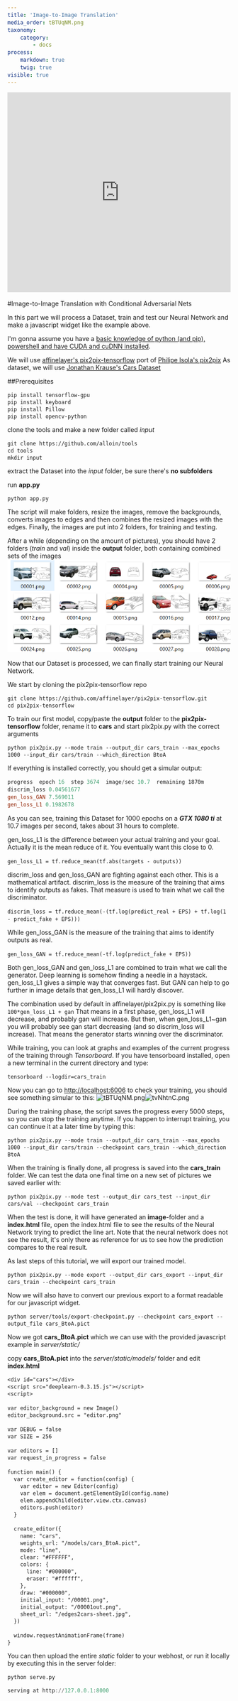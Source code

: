 ```yaml
---
title: 'Image-to-Image Translation'
media_order: tBTUqNM.png
taxonomy:
    category:
        - docs
process:
    markdown: true
    twig: true
visible: true
---
```


<center><iframe src="https://alloin.org/ai/draw/cars.html" height="450" width="100%" frameBorder="0"></iframe></center>

#Image-to-Image Translation with Conditional Adversarial Nets

In this part we will process a Dataset, train and test our Neural Network and make a javascript widget like the example above. 

I'm gonna assume you have a [basic knowledge of python (and pip), powershell and have CUDA and cuDNN installed](https://towardsdatascience.com/installing-tensorflow-with-cuda-cudnn-and-gpu-support-on-windows-10-60693e46e781).

We will use [affinelayer's pix2pix-tensorflow](https://github.com/affinelayer/pix2pix-tensorflow) port of [Philipe Isola's pix2pix](https://github.com/phillipi/pix2pix)
As dataset, we will use [Jonathan Krause's Cars Dataset](https://ai.stanford.edu/~jkrause/cars/car_dataset.html)

##Prerequisites
```
pip install tensorflow-gpu
pip install keyboard
pip install Pillow
pip install opencv-python
```
clone the tools and make a new folder called *input*
```
git clone https://github.com/alloin/tools
cd tools
mkdir input
```
extract the Dataset into the *input* folder, be sure there's **no subfolders**

run **app.py**
```
python app.py
```
The script will make folders, resize the images, remove the backgrounds, converts  images to edges and then combines the resized images with the edges.
Finally, the images are put into 2 folders, for training and testing.

After a while (depending on the amount of pictures), you should have 2 folders (*train* and *val*) inside the **output** folder, both containing combined sets of the images
![9kFks0I.png](9kFks0I.png?resize=600,300)

Now that our Dataset is processed, we can finally start training our Neural Network.

We start by cloning the pix2pix-tensorflow repo
```
git clone https://github.com/affinelayer/pix2pix-tensorflow.git
cd pix2pix-tensorflow
```
To train our first model, copy/paste the **output** folder to the **pix2pix-tensorflow** folder, rename it to **cars** and start pix2pix.py with the correct arguments
```
python pix2pix.py --mode train --output_dir cars_train --max_epochs 1000 --input_dir cars/train --which_direction BtoA 
```
If everything is installed correctly, you should get a simular output:
```PowerShell
progress  epoch 16  step 3674  image/sec 10.7  remaining 1870m
discrim_loss 0.04561677
gen_loss_GAN 7.569011
gen_loss_L1 0.1982678
```
As you can see, training this Dataset for 1000 epochs on a ***GTX 1080 ti*** at 10.7 images per second, takes about 31 hours to complete.

gen_loss_L1 is the difference between your actual training and your goal. Actually it is the mean reduce of it. You eventually want this close to 0.

```gen_loss_L1 = tf.reduce_mean(tf.abs(targets - outputs))```

discrim_loss and gen_loss_GAN are fighting against each other. This is a mathematical artifact.
discrim_loss is the measure of the training that aims to identify outputs as fakes.
That measure is used to train what we call the discriminator.

```discrim_loss = tf.reduce_mean(-(tf.log(predict_real + EPS) + tf.log(1 - predict_fake + EPS)))```

While gen_loss_GAN is the measure of the training that aims to identify outputs as real.

```gen_loss_GAN = tf.reduce_mean(-tf.log(predict_fake + EPS))```

Both gen_loss_GAN and gen_loss_L1 are combined to train what we call the generator.
Deep learning is somehow finding a needle in a haystack.
gen_loss_L1 gives a simple way that converges fast.
But GAN can help to go further in image details that gen_loss_L1 will hardly discover.

The combination used by default in affinelayer/pix2pix.py is something like ```100*gen_loss_L1 + gan```
That means in a first phase, gen_loss_L1 will decrease, and probably gan will increase.
But then, when gen_loss_L1~gan you will probably see gan start decreasing (and so discrim_loss will increase).
That means the generator starts winning over the discriminator.

While training, you can look at graphs and examples of the current progress of the training through *Tensorboard*.
If you have tensorboard installed, open a new terminal in the current directory and type:
```
tensorboard --logdir=cars_train
```
Now you can go to [http://localhost:6006](http://localhost:6006) to check your training, you should see something simular to this:
![tBTUqNM.png](tBTUqNM.png?resize=600,300)![tvNhtnC.png](tvNhtnC.png?resize=600,300)

During the training phase, the script saves the progress every 5000 steps, so you can stop the training anytime.
If you happen to interrupt training, you can continue it at a later time by typing this:
```
python pix2pix.py --mode train --output_dir cars_train --max_epochs 1000 --input_dir cars/train --checkpoint cars_train --which_direction BtoA 
```
When the training is finally done, all progress is saved into the **cars_train** folder.
We can test the data one final time on a new set of pictures we saved earlier with:
```
python pix2pix.py --mode test --output_dir cars_test --input_dir cars/val --checkpoint cars_train
```
When the test is done, it will have generated an **image**-folder and a **index.html** file, open the index.html file to see the results of the Neural Network trying to predict the line art.
Note that the neural network does not see the result, it's only there as reference for us to see how the prediction compares to the real result.

As last steps of this tutorial, we will export our trained model.
```
python pix2pix.py --mode export --output_dir cars_export --input_dir cars_train --checkpoint cars_train
```
Now we will also have to convert our previous export to a format readable for our javascript widget.
```
python server/tools/export-checkpoint.py --checkpoint cars_export --output_file cars_BtoA.pict
```
Now we got **cars_BtoA.pict** which we can use with the provided javascript example in *server/static/*

copy **cars_BtoA.pict** into the *server/static/models/* folder and edit **index.html**

```
<div id="cars"></div>
<script src="deeplearn-0.3.15.js"></script>
<script>

var editor_background = new Image()
editor_background.src = "editor.png"

var DEBUG = false
var SIZE = 256

var editors = []
var request_in_progress = false

function main() {
  var create_editor = function(config) {
    var editor = new Editor(config)
    var elem = document.getElementById(config.name)
    elem.appendChild(editor.view.ctx.canvas)
    editors.push(editor)
  }

  create_editor({
    name: "cars",
    weights_url: "/models/cars_BtoA.pict",
    mode: "line",
    clear: "#FFFFFF",
    colors: {
      line: "#000000",
      eraser: "#ffffff",
    },
    draw: "#000000",
    initial_input: "/00001.png",
    initial_output: "/00001out.png",
    sheet_url: "/edges2cars-sheet.jpg",
  })

  window.requestAnimationFrame(frame)
}
```
You can then upload the entire *static* folder to your webhost, or run it locally by executing this in the server folder:
```
python serve.py
```
```PowerShell
serving at http://127.0.0.1:8000
```
